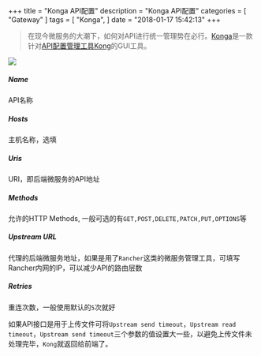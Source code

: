 +++
title = "Konga API配置"
description = "Konga API配置"
categories = [
    "Gateway"
]
tags = [
    "Konga",
]
date = "2018-01-17 15:42:13"
+++

> 在现今微服务的大潮下，如何对API进行统一管理势在必行。[Konga](https://github.com/pantsel/konga)是一款针对[API配置管理工具Kong](https://github.com/Kong/kong)的GUI工具。

![](konga_api.png)

##### Name
API名称
##### Hosts
主机名称，选填
##### Uris
URI，即后端微服务的API地址
##### Methods
允许的HTTP Methods, 一般可选的有`GET,POST,DELETE,PATCH,PUT,OPTIONS`等
##### Upstream URL
代理的后端微服务地址，如果是用了`Rancher`这类的微服务管理工具，可填写Rancher内网的IP，可以减少API的路由层数
##### Retries
重连次数，一般使用默认的`5`次就好

如果API接口是用于上传文件可将`Upstream send timeout`，`Upstream read timeout`，`Upstream send timeout`三个参数的值设置大一些，以避免上传文件未处理完毕，`Kong`就返回给前端了。

